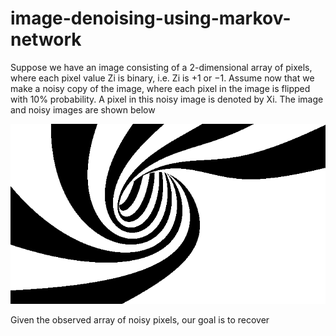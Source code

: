 # image-denoising-using-markov-network

Suppose we have an image consisting of a 2-dimensional array of pixels, where each pixel value Zi is binary, i.e. Zi is  +1 or −1. Assume now that we make a noisy copy of the image, where each pixel in the image is flipped with 10% probability. A pixel in this noisy image is denoted by Xi. The image and noisy images are shown below

![original](\images\original.png)

Given the observed array of noisy pixels, our goal is to recover
